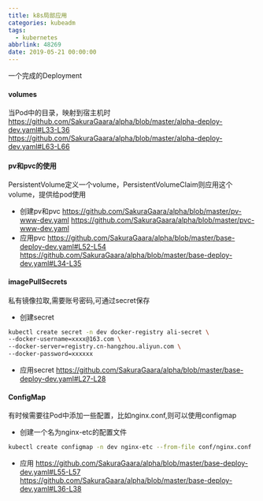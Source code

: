 ```yaml
---
title: k8s局部应用
categories: kubeadm
tags:
  - kubernetes
abbrlink: 48269
date: 2019-05-21 00:00:00
---
```


一个完成的Deployment

#### volumes
当Pod中的目录，映射到宿主机时
https://github.com/SakuraGaara/alpha/blob/master/alpha-deploy-dev.yaml#L33-L36
https://github.com/SakuraGaara/alpha/blob/master/alpha-deploy-dev.yaml#L63-L66

#### pv和pvc的使用
PersistentVolume定义一个volume，PersistentVolumeClaim则应用这个volume，提供给pod使用
- 创建pv和pvc
https://github.com/SakuraGaara/alpha/blob/master/pv-www-dev.yaml
https://github.com/SakuraGaara/alpha/blob/master/pvc-www-dev.yaml
- 应用pvc
https://github.com/SakuraGaara/alpha/blob/master/base-deploy-dev.yaml#L52-L54
https://github.com/SakuraGaara/alpha/blob/master/base-deploy-dev.yaml#L34-L35

#### imagePullSecrets
私有镜像拉取,需要账号密码,可通过secret保存
- 创建secret
```sh
kubectl create secret -n dev docker-registry ali-secret \
--docker-username=xxxx@163.com \
--docker-server=registry.cn-hangzhou.aliyun.com \
--docker-password=xxxxxx
```
- 应用secret
https://github.com/SakuraGaara/alpha/blob/master/base-deploy-dev.yaml#L27-L28


#### ConfigMap
有时候需要往Pod中添加一些配置，比如nginx.conf,则可以使用configmap
- 创建一个名为nginx-etc的配置文件
```sh
kubectl create configmap -n dev nginx-etc --from-file conf/nginx.conf
```
- 应用
https://github.com/SakuraGaara/alpha/blob/master/base-deploy-dev.yaml#L55-L57
https://github.com/SakuraGaara/alpha/blob/master/base-deploy-dev.yaml#L36-L38
